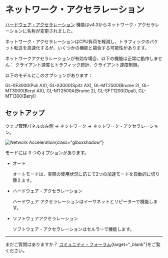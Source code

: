 # ネットワーク・アクセラレーション

[ハードウェア・アクセラレーション](hardware_acceleration.md) 機能はv4.3からネットワーク・アクセラレーションに名称が変更されました。

ネットワーク・アクセラレーションはCPU負荷を軽減し、トラフィックのパケット転送を高速化するが、いくつかの機能と競合する可能性があります。

ネットワークアクセラレーションが有効な場合、以下の機能は正常に動作しません： クライアント速度とトラフィック統計、クライアント速度制限。

以下のモデルにこのオプションがあります：

GL-XE3000(Puli AX), GL-X3000(Spitz AX), GL-MT2500(Brume 2), GL-MT3000(Beryl AX), GL-MT2500A(Brume 2), GL-SFT1200(Opal), GL-MT1300(Beryl)

## セットアップ

ウェブ管理パネルの左側 -> ネットワーク -> ネットワーク・アクセラレーション。

![Network Acceleration](https://static.gl-inet.com/docs/router/en/4/tutorials/network_acceleration/network_acceleration.png){class="glboxshadow"}

モードには 3 つのオプションがあります。

- オート
    
    オートモードは、実際の使用状況に応じて2つの加速モードを自動的に切り替えます。

- ハードウェア・アクセラレーション

    ハードウェア アクセラレーションはイーサネットとリピーターで機能します。

- ソフトウェアアクセラレーション

    ソフトウェア・アクセラレーションはセルラーで機能します。

---

まだご質問はありますか？ [コミュニティ・フォーラム](https://forum.gl-inet.com){target="_blank"}をご覧ください。
